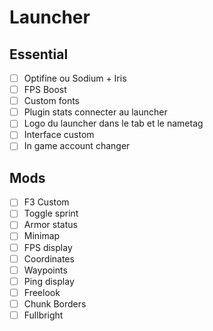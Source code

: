 # Launcher

## Essential
- [ ] Optifine ou Sodium + Iris
- [ ] FPS Boost
- [ ] Custom fonts
- [ ] Plugin stats connecter au launcher
- [ ] Logo du launcher dans le tab et le nametag
- [ ] Interface custom
- [ ] In game account changer

## Mods
- [ ] F3 Custom
- [ ] Toggle sprint
- [ ] Armor status
- [ ] Minimap
- [ ] FPS display
- [ ] Coordinates 
- [ ] Waypoints
- [ ] Ping display
- [ ] Freelook
- [ ] Chunk Borders
- [ ] Fullbright
